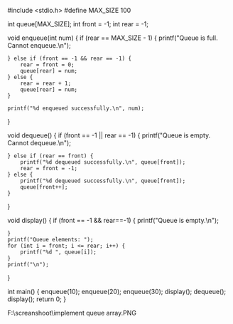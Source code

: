 #include <stdio.h>
#define MAX_SIZE 100

int queue[MAX_SIZE];
int front = -1;
int rear = -1;

void enqueue(int num) {
    if (rear == MAX_SIZE - 1) {
        printf("Queue is full. Cannot enqueue.\n");
        
    } else if (front == -1 && rear == -1) {
        rear = front = 0;
        queue[rear] = num;
    } else {
        rear = rear + 1;
        queue[rear] = num;
    }

    printf("%d enqueued successfully.\n", num);
}

void dequeue() {
    if (front == -1 || rear == -1) {
        printf("Queue is empty. Cannot dequeue.\n");
        
    } else if (rear == front) {
        printf("%d dequeued successfully.\n", queue[front]);
        rear = front = -1;
    } else {
        printf("%d dequeued successfully.\n", queue[front]);
        queue[front++];
    }
}

void display() {
    if (front == -1 && rear==-1) {
        printf("Queue is empty.\n");
       
    }
    printf("Queue elements: ");
    for (int i = front; i <= rear; i++) {
        printf("%d ", queue[i]);
    }
    printf("\n");
}

int main() {
    enqueue(10);
    enqueue(20);
    enqueue(30);
    display();
    dequeue();
    display();
    return 0;
}

F:\screanshoot\implement queue array.PNG
